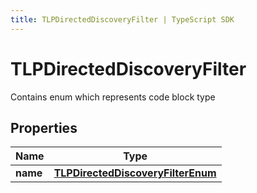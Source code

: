 ```yaml
---
title: TLPDirectedDiscoveryFilter | TypeScript SDK
---
```



# TLPDirectedDiscoveryFilter

Contains enum which represents code block type

## Properties

Name | Type
------------ | -------------
**name** | [**TLPDirectedDiscoveryFilterEnum**](TLPDirectedDiscoveryFilterEnum)


